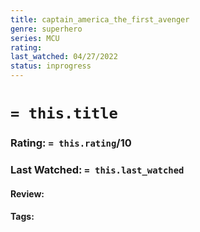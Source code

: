 ```yaml
---
title: captain_america_the_first_avenger
genre: superhero
series: MCU
rating:
last_watched: 04/27/2022
status: inprogress
---
```

# `= this.title`
### Rating: `= this.rating`/10
### Last Watched: `= this.last_watched`

#### Review:

#### Tags: